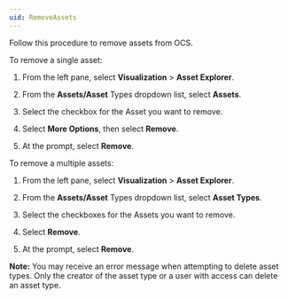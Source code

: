 ```yaml
---
uid: RemoveAssets
---
```


Follow this procedure to remove assets from OCS. 

To remove a single asset:

1. From the left pane, select **Visualization** > **Asset Explorer**.

1. From the **Assets/Asset** Types dropdown list, select **Assets**.

1. Select the checkbox for the Asset you want to remove.

1. Select **More Options**, then select **Remove**.

1. At the prompt, select **Remove**. 

To remove a multiple assets:

1. From the left pane, select **Visualization** > **Asset Explorer**.

1. From the **Assets/Asset** Types dropdown list, select **Asset Types**.

1. Select the checkboxes for the Assets you want to remove.

1. Select **Remove**.

1. At the prompt, select **Remove**.

**Note:** You may receive an error message when attempting to delete asset types. Only the creator of the asset type or a user with access can delete an asset type.